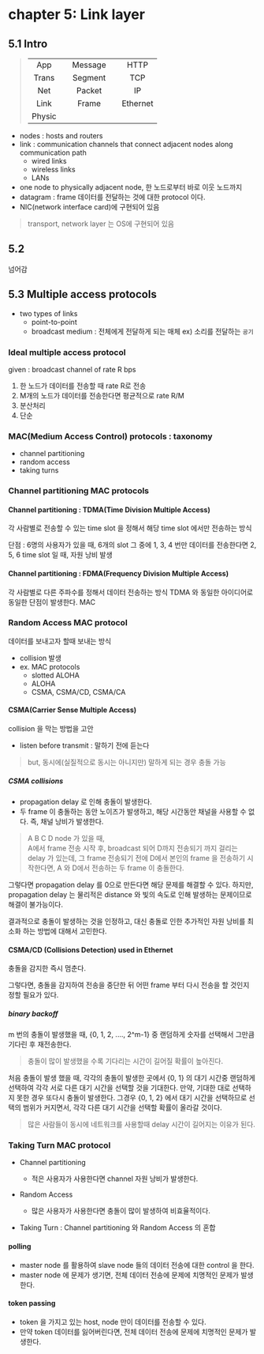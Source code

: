# chapter 5: Link layer
## 5.1 Intro
> | |  |  |  | |
> |:---:|:---:|:---:|:---:|:---:|
> |App| | Message | | HTTP |
> |Trans| | Segment | | TCP |
> |Net| | Packet | | IP |
> |Link| | Frame | | Ethernet |
> |Physic|||||

- nodes : hosts and routers
- link : communication channels that connect adjacent nodes along communication path
    - wired links
    - wireless links
    - LANs
- one node to physically adjacent node, 한 노드로부터 바로 이웃 노드까지
- datagram : frame 
데이터를 전달하는 것에 대한 protocol 이다.
- NIC(network interface card)에 구현되어 있음
> transport, network layer 는 OS에 구현되어 있음

## 5.2
넘어감

## 5.3 Multiple access protocols
- two types of links
    - point-to-point
    - broadcast medium : 전체에게 전달하게 되는 매체 ex) 소리를 전달하는 `공기`

### Ideal multiple access protocol
given : broadcast channel of rate R bps
1. 한 노드가 데이터를 전송할 때 rate R로 전송
2. M개의 노드가 데이터를 전송한다면 평균적으로 rate R/M
3. 분산처리
4. 단순

### MAC(Medium Access Control) protocols : taxonomy
- channel partitioning
- random access
- taking turns

### Channel partitioning MAC protocols
#### Channel partitioning : TDMA(Time Division Multiple Access)
각 사람별로 전송할 수 있는 time slot 을 정해서
해당 time slot 에서만 전송하는 방식

단점 : 
6명의 사용자가 있을 때, 6개의 slot 그 중에 1, 3, 4 번만 데이터를 전송한다면
2, 5, 6 time slot 일 때, 자원 낭비 발생

#### Channel partitioning : FDMA(Frequency Division Multiple Access)
각 사람별로 다른 주파수를 정해서 데이터 전송하는 방식
TDMA 와 동일한 아이디어로 동일한 단점이 발생한다. MAC

### Random Access MAC protocol
데이터를 보내고자 할때 보내는 방식
- collision 발생
- ex. MAC protocols
    - slotted ALOHA
    - ALOHA
    - CSMA, CSMA/CD, CSMA/CA

#### CSMA(Carrier Sense Multiple Access)
collision 을 막는 방법을 고안
- listen before transmit : 말하기 전에 듣는다
> but, 동시에(실질적으로 동시는 아니지만) 말하게 되는 경우 충돌 가능

##### CSMA collisions
- propagation delay 로 인해 충돌이 발생한다.
- 두 frame 이 충돌하는 동안 노이즈가 발생하고, 해당 시간동안 채널을 사용할 수 없다. 
즉, 채널 낭비가 발생한다.
> A B C D node 가 있을 때,   
> A에서 frame 전송 시작 후, broadcast 되어 D까지 전송되기 까지 걸리는 delay 가 있는데,
> 그 frame 전송되기 전에 D에서 본인의 frame 을 전송하기 시작한다면,
> A 와 D에서 전송하는 두 frame 이 충돌한다.

그렇다면 propagation delay 를 0으로 만든다면 해당 문제를 해결할 수 있다.
하지만, propagation delay 는 물리적은 distance 와 빛의 속도로 인해 발생하는 문제이므로
해결이 불가능이다.

결과적으로 충돌이 발생하는 것을 인정하고, 대신 충돌로 인한 추가적인 자원 낭비를 최소화 하는 방법에 대해서 고민한다.

#### CSMA/CD (Collisions Detection) used in Ethernet
충돌을 감지한 즉시 멈춘다.

그렇다면, 충돌을 감지하여 전송을 중단한 뒤 어떤 frame 부터 다시 전송을 할 것인지 정할 필요가 있다.

##### binary backoff 
m 번의 충돌이 발생했을 때, {0, 1, 2, ...., 2^m-1} 중 랜덤하게 숫자를 선택해서
그만큼 기다린 후 재전송한다.
> 충돌이 많이 발생했을 수록 기다리는 시간이 길어질 확률이 높아진다.

처음 충돌이 발생 했을 때, 각각의 충돌이 발생한 곳에서 {0, 1} 의 
대기 시간중 랜덤하게 선택하여 각각 서로 다른 대기 시간을 선택할 것을 기대한다.
만약, 기대한 대로 선택하지 못한 경우 또다시 충돌이 발생한다. 
그경우 {0, 1, 2} 에서 대기 시간을 선택하므로 선택의 범위가 커지면서, 
각각 다른 대기 시간을 선택할 확률이 올라갈 것이다.
> 많은 사람들이 동시에 네트워크를 사용할때 delay 시간이 길어지는 이유가 된다.

### Taking Turn MAC protocol
- Channel partitioning
    - 적은 사용자가 사용한다면 channel 자원 낭비가 발생한다.
- Random Access
    - 많은 사용자가 사용한다면 충돌이 많이 발생하여 비효율적이다.

- Taking Turn : Channel partitioning 와 Random Access 의 혼합

#### polling
- master node 를 활용하여 slave node 들의 데이터 전송에 대한 control 을 한다.
- master node 에 문제가 생기면, 전체 데이터 전송에 문제에 치명적인 문제가 발생한다.

#### token passing
- token 을 가지고 있는 host, node 만이 데이터를 전송할 수 있다.
- 만약 token 데이터를 잃어버린다면, 전체 데이터 전송에 문제에 치명적인 문제가 발생한다.





